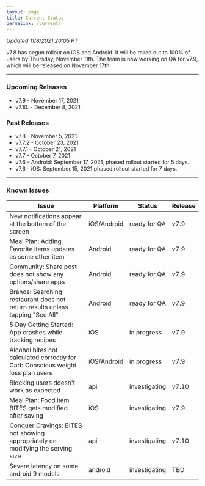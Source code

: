 ```yaml
---
layout: page
title: Current Status
permalink: /current/
---
```


_Updated 11/8/2021 20:05 PT_

v7.8 has begun rollout on iOS and Android. It will be rolled out to 100% of users by Thursday, November 11th. The team is now working on QA for v7.9, which will be released on November 17th.

***

### Upcoming Releases
- v7.9    - November 17, 2021
- v7.10.  - December 8, 2021
 
### Past Releases
- v7.8    - November 5, 2021
- v7.7.2  - October 23, 2021
- v7.7.1  - October 21, 2021
- v7.7    - October 7, 2021
- v7.6    - Android: September 17, 2021, phased rollout started for 5 days.
- v7.6    - iOS: September 15, 2021 phased rollout started for 7 days.

***

### Known Issues

|Issue                          |Platform   | Status    | Release           |
| ---                           | ---       | ---       | ---               |
|New notifications appear at the bottom of the screen |iOS/Android|ready for QA| v7.9|
|Meal Plan: Adding Favorite items updates as some other item|Android|ready for QA| v7.9|
|Community: Share post does not show any options/share apps|Android|ready for QA| v7.9|
|Brands: Searching restaurant does not return results unless tapping "See All"|Android|ready for QA| v7.9|
|5 Day Getting Started: App crashes while tracking recipes |iOS|in progress| v7.9|
|Alcohol bites not calculated correctly for Carb Conscious weight loss plan users |iOS/Android|in progress| v7.9|
|Blocking users doesn't work as expected|api|investigating| v7.10|
|Meal Plan: Food item BITES gets modified after saving|iOS|investigating| v7.9|
|Conquer Cravings: BITES not showing appropriately on modifying the serving size|api|investigating| v7.10|
|Severe latency on some android 9 models|android|investigating| TBD|
